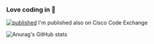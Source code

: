 ### Love coding in :snake: 
[![published](https://developer.cisco.com/codeexchange/)](https://static.production.devnetcloud.com/codeexchange/assets/images/devnet-published.svg) I'm published also on Cisco Code Exchange

![Anurag's GitHub stats](https://github-readme-stats.vercel.app/api?username=ste-giraldo&show_icons=true&theme=tokyonight)

<!--
**ste-giraldo/ste-giraldo** is a ✨ _special_ ✨ repository because its `README.md` (this file) appears on your GitHub profile.

Here are some ideas to get you started:

- 🔭 I’m currently working on ...
- 🌱 I’m currently learning ...
- 👯 I’m looking to collaborate on ...
- 🤔 I’m looking for help with ...
- 💬 Ask me about ...
- 📫 How to reach me: ...
- 😄 Pronouns: ...
- ⚡ Fun fact: ...
-->

